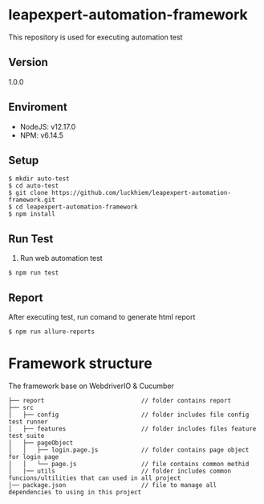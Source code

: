 # leapexpert-automation-framework
This repository is used for executing automation test

## Version
1.0.0

## Enviroment
* NodeJS: v12.17.0
* NPM: v6.14.5

## Setup
```
$ mkdir auto-test
$ cd auto-test
$ git clone https://github.com/luckhiem/leapexpert-automation-framework.git
$ cd leapexpert-automation-framework
$ npm install
```

## Run Test
1. Run web automation test
```
$ npm run test
```
## Report
After executing test, run comand to generate html report
```
$ npm run allure-reports
``` 
# Framework structure
The framework base on WebdriverIO & Cucumber
```
├── report                           // folder contains report        
├── src
│   ├── config                       // folder includes file config test runner
│   ├── features                     // folder includes files feature test suite 
│   ├── pageObject
│   │   ├── login.page.js            // folder contains page object for login page
│   │   └── page.js                  // file contains common methid
│   |── utils                        // folder includes common funcions/ultilities that can used in all project
│── package.json                     // file to manage all dependencies to using in this project
```
